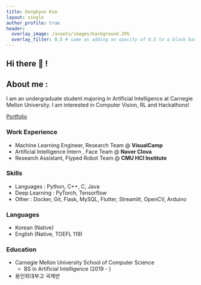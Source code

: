 ```yaml
---
title: Dongkyun Kim
layout: single
author_profile: true
header:
  overlay_image: /assets/images/background.JPG
  overlay_filter: 0.5 # same as adding an opacity of 0.5 to a black background
---
```


## Hi there 👋 !

## About me :
I am an undergraduate student majoring in Artificial Intelligence at Carnegie Mellon University.
I am interested in Computer Vision, RL and Hackathons!

[Portfolio](https://www.notion.so/78a3f6459e754b2fb96e818d9fc5dc62)

### Work Experience

- Machine Learning Engineer, Research Team @ **VisualCamp** 
- Artificial Intelligence Intern , Face Team @ **Naver Clova**
- Research Assistant, Flyped Robot Team @ **CMU HCI Institute**

### Skills
- Languages : Python, C++, C, Java
- Deep Learning : PyTorch, Tensorflow
- Other : Docker, Git, Flask, MySQL, Flutter, Streamlit, OpenCV, Arduino
  
### Languages
- Korean (Native)
- English (Native, TOEFL 119)

### Education
- Carnegie Mellon University School of Computer Science
  - BS in Artificial Intelligence (2019 - ) 
- 용인외대부고 국제반